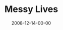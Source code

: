---
layout: message
category: message
series: "We Wish You A Messy Christmas"
title: "Messy Lives"
date: 2008-12-14-00-00
message_id: 538
sc-permalink-url: "http://soundcloud.com/crdschurch/messy-lives"
audio: "http://s3.amazonaws.com/crossroads-media/messages/audio/messyxmas4.mp3"
audio-duration: "37:11"
description: "Brian Tome discusses how worship is messy and requires us to bring whatever we have to Jesus."
video: "http://s3.amazonaws.com/crossroads-media/messages/video/messyxmas4.mp4"
video-duration: "37:11"
yt-video-id: "3j0SKrraW3w"
video-image: "http://s3.amazonaws.com/crossroads-media/images/messyxmas4-still.jpg"
program: "http://s3.amazonaws.com/crossroads-media/documents/1213_14Program.pdf"
notes-description: ""
notes: "http://s3.amazonaws.com/crossroads-media/documents/SN_12_13-14_08.pdf"
notes-title: "Messy Lives (Study Notes)"
tag: 
 - worship
 - christmas
 - tome
 - shredder
explicit: false
---